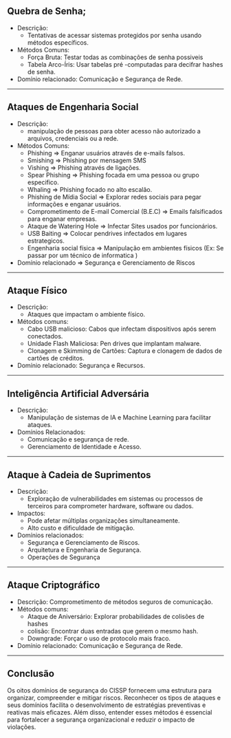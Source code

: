 ## Quebra de Senha;
- Descrição:
	- Tentativas de acessar sistemas protegidos por senha usando métodos específicos.
- Métodos Comuns:
	- Força Bruta: Testar todas as combinações de senha possiveis
	- Tabela Arco-Íris: Usar tabelas pré -computadas para decifrar hashes de senha.
- Domínio relacionado: Comunicação e Segurança de Rede.
---
## Ataques de Engenharia Social
- Descrição: 
	- manipulação de pessoas para obter acesso não autorizado a arquivos, credenciais ou a rede.
- Métodos Comuns:
	- Phishing => Enganar usuários através de e-mails falsos.
	- Smishing => Phishing por mensagem SMS
	- Vishing => Phishing através de ligações.
	- Spear Phishing => Phishing focada em uma pessoa ou grupo especifico.
	- Whaling => Phishing focado no alto escalão.
	- Phishing de Mídia Social => Explorar redes sociais para pegar informações e enganar usuários.
	- Comprometimento de E-mail Comercial (B.E.C) => Emails falsificados para enganar empresas.
	- Ataque de Watering Hole => Infectar Sites usados por funcionários.
	- USB Baiting => Colocar pendrives infectados em lugares estrategicos.
	- Engenharia social física => Manipulação em ambientes físicos (Ex: Se passar por um técnico de informatica )
- Domínio relacionado => Segurança e Gerenciamento de Riscos
---
## Ataque Físico
- Descrição: 
	- Ataques que impactam o ambiente físico.
- Métodos comuns:
	- Cabo USB malicioso: Cabos que infectam dispositivos após serem conectados.
	- Unidade Flash Maliciosa: Pen drives que implantam malware.
	- Clonagem e Skimming de Cartões: Captura e clonagem de dados de cartões de créditos.
- Domínio relacionado: Segurança e Recursos.
---
## Inteligência Artificial Adversária
- Descrição:
	- Manipulação de sistemas de IA e Machine Learning para facilitar ataques.
- Domínios Relacionados:
	- Comunicação e segurança de rede.
	- Gerenciamento de Identidade e Acesso.
---
## Ataque à Cadeia de Suprimentos
- Descrição: 
	- Exploração de vulnerabilidades em sistemas ou processos de terceiros para comprometer hardware, software ou dados.
- Impactos:
	- Pode afetar múltiplas organizações simultaneamente.
	- Alto custo e dificuldade de mitigação.
- Domínios relacionados:
	- Segurança e Gerenciamento de Riscos.
	- Arquitetura e Engenharia de Segurança.
	- Operações de Segurança
---
## Ataque Criptográfico
- Descrição: Comprometimento de métodos seguros de comunicação.
- Métodos comuns:
	- Ataque de Aniversário: Explorar probabilidades de colisões de hashes
	- colisão: Encontrar duas entradas que gerem o mesmo hash.
	- Downgrade: Forçar o uso de protocolo mais fraco.
- Domínio relacionado: Comunicação e Segurança de Rede.
---
## Conclusão

Os oitos domínios de segurança do CISSP fornecem uma estrutura para organizar, compreender e mitigar riscos. Reconhecer os tipos de ataques e seus domínios facilita o desenvolvimento de estratégias preventivas e reativas mais eficazes. Além disso, entender esses métodos é essencial para fortalecer a segurança organizacional e reduzir o impacto de violações.